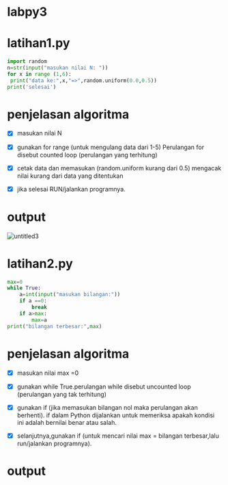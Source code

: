 # labpy3
# **latihan1.py**
```python
import random
n=str(input("masukan nilai N: "))
for x in range (1,6):
 print("data ke:",x,"=>",random.uniform(0.0,0.5))
print('selesai')
```
# **penjelasan algoritma**

- [x] masukan nilai N 

- [x] gunakan for range (untuk mengulang data dari 1-5) Perulangan for disebut counted loop (perulangan yang terhitung)

- [x] cetak data dan memasukan (random.uniform kurang dari 0.5) mengacak nilai kurang dari data yang ditentukan

- [x] jika selesai RUN/jalankan programnya.
# **output**
![untitled3](https://user-images.githubusercontent.com/46892500/53070210-f8b6f700-3510-11e9-9a53-38cfa00fcedb.jpg)
# **latihan2.py**
```python
max=0
while True:
	a=int(input("masukan bilangan:"))
	if a ==0:
		break
	if a>max:
		max=a
print("bilangan terbesar:",max)
```
# **penjelasan algoritma**
- [x] masukan nilai max =0

- [x] gunakan while True.perulangan while disebut uncounted loop (perulangan yang tak terhitung)

- [x] gunakan if (jika memasukan bilangan nol maka perulangan  akan berhenti). if dalam Python dijalankan untuk memeriksa apakah kondisi       ini adalah bernilai benar atau salah.

- [x] selanjutnya,gunakan if (untuk mencari nilai max = bilangan terbesar,lalu run/jalankan programnya).

# **output**
